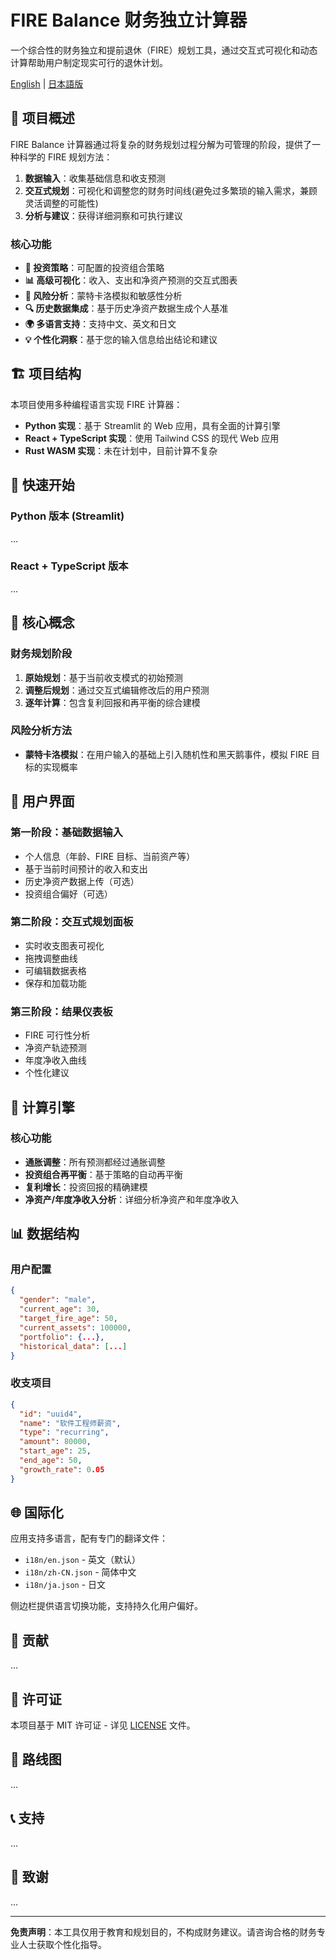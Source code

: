 # FIRE Balance 财务独立计算器

一个综合性的财务独立和提前退休（FIRE）规划工具，通过交互式可视化和动态计算帮助用户制定现实可行的退休计划。

[English](README.md) | [日本語版](README_ja.md)

## 🎯 项目概述

FIRE Balance 计算器通过将复杂的财务规划过程分解为可管理的阶段，提供了一种科学的 FIRE 规划方法：

1. **数据输入**：收集基础信息和收支预测
2. **交互式规划**：可视化和调整您的财务时间线(避免过多繁琐的输入需求，兼顾灵活调整的可能性)
3. **分析与建议**：获得详细洞察和可执行建议

### 核心功能

- **🔄 投资策略**：可配置的投资组合策略
- **📊 高级可视化**：收入、支出和净资产预测的交互式图表
- **🎲 风险分析**：蒙特卡洛模拟和敏感性分析
- **🔍 历史数据集成**：基于历史净资产数据生成个人基准
- **🌍 多语言支持**：支持中文、英文和日文
- **💡 个性化洞察**：基于您的输入信息给出结论和建议

## 🏗️ 项目结构

本项目使用多种编程语言实现 FIRE 计算器：

- **Python 实现**：基于 Streamlit 的 Web 应用，具有全面的计算引擎
- **React + TypeScript 实现**：使用 Tailwind CSS 的现代 Web 应用
- **Rust WASM 实现**：未在计划中，目前计算不复杂

## 🚀 快速开始

### Python 版本 (Streamlit)

...

### React + TypeScript 版本

...

## 📖 核心概念

### 财务规划阶段

1. **原始规划**：基于当前收支模式的初始预测
2. **调整后规划**：通过交互式编辑修改后的用户预测
3. **逐年计算**：包含复利回报和再平衡的综合建模

### 风险分析方法

- **蒙特卡洛模拟**：在用户输入的基础上引入随机性和黑天鹅事件，模拟 FIRE 目标的实现概率

## 🎨 用户界面

### 第一阶段：基础数据输入
- 个人信息（年龄、FIRE 目标、当前资产等）
- 基于当前时间预计的收入和支出
- 历史净资产数据上传（可选）
- 投资组合偏好（可选）

### 第二阶段：交互式规划面板
- 实时收支图表可视化
- 拖拽调整曲线
- 可编辑数据表格
- 保存和加载功能

### 第三阶段：结果仪表板
- FIRE 可行性分析
- 净资产轨迹预测
- 年度净收入曲线
- 个性化建议

## 🧮 计算引擎

### 核心功能

- **通胀调整**：所有预测都经过通胀调整
- **投资组合再平衡**：基于策略的自动再平衡
- **复利增长**：投资回报的精确建模
- **净资产/年度净收入分析**：详细分析净资产和年度净收入

## 📊 数据结构

### 用户配置
```json
{
  "gender": "male",
  "current_age": 30,
  "target_fire_age": 50,
  "current_assets": 100000,
  "portfolio": {...},
  "historical_data": [...]
}
```

### 收支项目
```json
{
  "id": "uuid4",
  "name": "软件工程师薪资",
  "type": "recurring",
  "amount": 80000,
  "start_age": 25,
  "end_age": 50,
  "growth_rate": 0.05
}
```

## 🌐 国际化

应用支持多语言，配有专门的翻译文件：

- `i18n/en.json` - 英文（默认）
- `i18n/zh-CN.json` - 简体中文
- `i18n/ja.json` - 日文

侧边栏提供语言切换功能，支持持久化用户偏好。

## 🤝 贡献

...

## 📄 许可证

本项目基于 MIT 许可证 - 详见 [LICENSE](LICENSE) 文件。

## 🔮 路线图

...

## 📞 支持

...

## 🙏 致谢

...

---

**免责声明**：本工具仅用于教育和规划目的，不构成财务建议。请咨询合格的财务专业人士获取个性化指导。